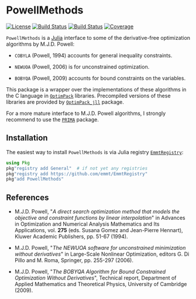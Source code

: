 # PowellMethods

[![License](http://img.shields.io/badge/license-MIT-brightgreen.svg?style=flat)](./LICENSE.md)
[![Build Status](https://github.com/emmt/PowellMethods.jl/actions/workflows/CI.yml/badge.svg?branch=main)](https://github.com/emmt/PowellMethods.jl/actions/workflows/CI.yml?query=branch%3Amain)
[![Build Status](https://ci.appveyor.com/api/projects/status/github/emmt/PowellMethods.jl?svg=true)](https://ci.appveyor.com/project/emmt/PowellMethods-jl) [![Coverage](https://codecov.io/gh/emmt/PowellMethods.jl/branch/main/graph/badge.svg)](https://codecov.io/gh/emmt/PowellMethods.jl)

`PowellMethods` is a [Julia](http://julialang.org/) interface to some of the
derivative-free optimization algorithms by M.J.D. Powell:

* `COBYLA` (Powell, 1994) accounts for general inequality constraints.

* `NEWUOA` (Powell, 2006) is for unconstrained optimization.

* `BOBYQA` (Powell, 2009) accounts for bound constraints on the variables.

This package is a wrapper over the implementations of these algorithms in the C
language in [`OptimPack`](https://github.com/emmt/OptimPack) libraries. Precompiled
versions of these libraries are provided by
[`OptimPack_jll`](https://github.com/JuliaBinaryWrappers/OptimPack_jll.jl)
package.

For a more mature interface to M.J.D. Powell algorithms, I strongly recommend to use the [`PRIMA`](https://github.com/libprima/PRIMA.jl) package.


## Installation

The easiest way to install `PowellMethods` is via Julia registry
[`EmmtRegistry`](https://github.com/emmt/EmmtRegistry):

```julia
using Pkg
pkg"registry add General"  # if not yet any registries
pkg"registry add https://github.com/emmt/EmmtRegistry"
pkg"add PowellMethods"
```

## References

* M.J.D. Powell, "*A direct search optimization method that models the
  objective and constraint functions by linear interpolation*" in Advances in
  Optimization and Numerical Analysis Mathematics and Its Applications, vol.
  **275** (eds. Susana Gomez and Jean-Pierre Hennart), Kluwer Academic
  Publishers, pp. 51-67 (1994).

* M.J.D. Powell, "*The NEWUOA software for unconstrained minimization without
  derivatives*" in Large-Scale Nonlinear Optimization, editors G. Di Pillo and
  M. Roma, Springer, pp. 255-297 (2006).

* M.J.D. Powell, "*The BOBYQA Algorithm for Bound Constrained Optimization
  Without Derivatives*", Technical report, Department of Applied Mathematics
  and Theoretical Physics, University of Cambridge (2009).
